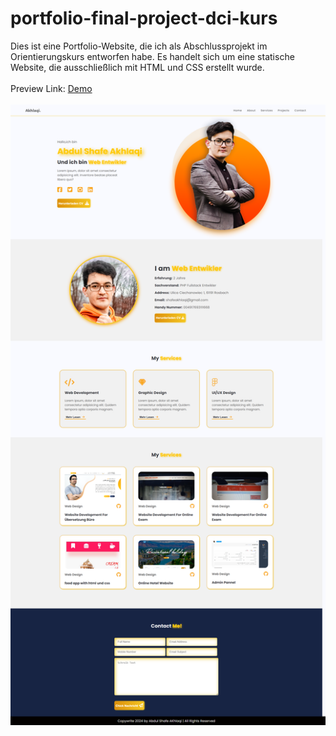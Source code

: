 # portfolio-final-project-dci-kurs
Dies ist eine Portfolio-Website, die ich als Abschlussprojekt im Orientierungskurs entworfen habe.
Es handelt sich um eine statische Website, die ausschließlich mit HTML und CSS erstellt wurde. <br /><br />
Preview Link: [Demo](https://akhlaqi-abdulshafe.github.io/portfolio-final-project-dci-kurs/) <br /><br />
![Demo](https://github.com/Akhlaqi-Abdulshafe/portfolio-final-project-dci-kurs/blob/main/imges/fullpage.png)

